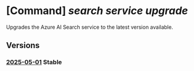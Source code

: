 # [Command] _search service upgrade_

Upgrades the Azure AI Search service to the latest version available.

## Versions

### [2025-05-01](/Resources/mgmt-plane/L3N1YnNjcmlwdGlvbnMve30vcmVzb3VyY2Vncm91cHMve30vcHJvdmlkZXJzL21pY3Jvc29mdC5zZWFyY2gvc2VhcmNoc2VydmljZXMve30vdXBncmFkZQ==/2025-05-01.xml) **Stable**

<!-- mgmt-plane /subscriptions/{}/resourcegroups/{}/providers/microsoft.search/searchservices/{}/upgrade 2025-05-01 -->

